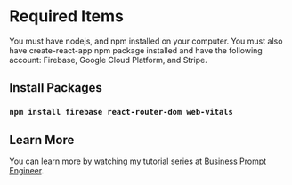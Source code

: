# Required Items

You must have nodejs, and npm installed on your computer. You must also have create-react-app npm package installed and have the following account: Firebase, Google Cloud Platform, and Stripe.

## Install Packages

### `npm install firebase react-router-dom web-vitals`

## Learn More

You can learn more by watching my tutorial series at [Business Prompt Engineer](https://www.youtube.com/@businessPromptEngineer).